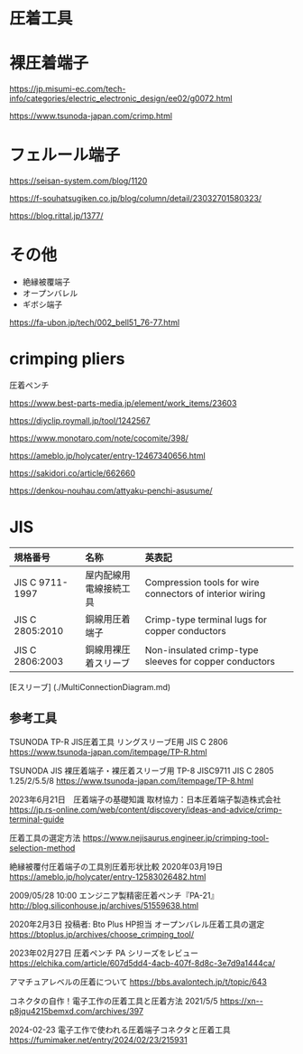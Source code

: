 # 圧着工具

# 裸圧着端子
https://jp.misumi-ec.com/tech-info/categories/electric_electronic_design/ee02/g0072.html


https://www.tsunoda-japan.com/crimp.html


# フェルール端子
https://seisan-system.com/blog/1120

https://f-souhatsugiken.co.jp/blog/column/detail/23032701580323/

https://blog.rittal.jp/1377/


# その他
- 絶縁被覆端子
- オープンバレル
- ギボシ端子
  
https://fa-ubon.jp/tech/002_bell51_76-77.html


# crimping pliers
圧着ペンチ

https://www.best-parts-media.jp/element/work_items/23603


https://diyclip.roymall.jp/tool/1242567


https://www.monotaro.com/note/cocomite/398/

https://ameblo.jp/holycater/entry-12467340656.html

https://sakidori.co/article/662660

https://denkou-nouhau.com/attyaku-penchi-asusume/




# JIS
| 規格番号|名称|英表記|
|:--|:--|:--|
| JIS C 9711-1997 | 屋内配線用電線接続工具 | Compression tools for wire connectors of interior wiring |
| JIS C 2805:2010 | 銅線用圧着端子 | Crimp-type terminal lugs for copper conductors |
| JIS C 2806:2003 | 銅線用裸圧着スリーブ | Non-insulated crimp-type sleeves for copper conductors |

[Eスリーブ]
(./MultiConnectionDiagram.md)


## 参考工具
TSUNODA TP-R JIS圧着工具 
リングスリーブE用  JIS C 2806
https://www.tsunoda-japan.com/itempage/TP-R.html

TSUNODA JIS 裸圧着端子・裸圧着スリーブ用 TP-8 JISC9711 JIS C 2805 1.25/2/5.5/8
https://www.tsunoda-japan.com/itempage/TP-8.html


2023年6月21日　圧着端子の基礎知識
取材協力：日本圧着端子製造株式会社
https://jp.rs-online.com/web/content/discovery/ideas-and-advice/crimp-terminal-guide


圧着工具の選定方法
https://www.nejisaurus.engineer.jp/crimping-tool-selection-method

絶縁被覆付圧着端子の工具別圧着形状比較
2020年03月19日
https://ameblo.jp/holycater/entry-12583026482.html

2009/05/28 10:00 エンジニア製精密圧着ペンチ『PA-21』
http://blog.siliconhouse.jp/archives/51559638.html

2020年2月3日 投稿者: Bto Plus HP担当
オープンバレル圧着工具の選定
https://btoplus.jp/archives/choose_crimping_tool/

2023年02月27日 圧着ペンチ PA シリーズをレビュー
https://elchika.com/article/607d5dd4-4acb-407f-8d8c-3e7d9a1444ca/

アマチュアレベルの圧着について
https://bbs.avalontech.jp/t/topic/643

コネクタの自作！電子工作の圧着工具と圧着方法 2021/5/5
https://xn--p8jqu4215bemxd.com/archives/397

2024-02-23
電子工作で使われる圧着端子コネクタと圧着工具
https://fumimaker.net/entry/2024/02/23/215931






